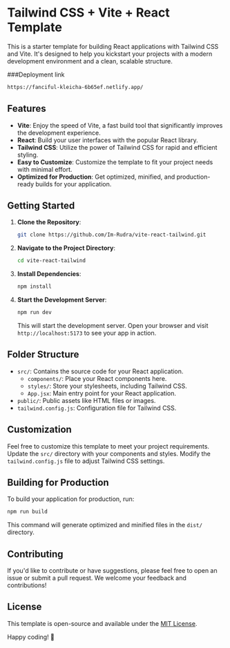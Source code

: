# Tailwind CSS + Vite + React Template

This is a starter template for building React applications with Tailwind CSS and Vite. It's designed to help you kickstart your projects with a modern development environment and a clean, scalable structure.

###Deployment link
```bash
https://fanciful-kleicha-6b65ef.netlify.app/
```

## Features

- **Vite**: Enjoy the speed of Vite, a fast build tool that significantly improves the development experience.
- **React**: Build your user interfaces with the popular React library.
- **Tailwind CSS**: Utilize the power of Tailwind CSS for rapid and efficient styling.
- **Easy to Customize**: Customize the template to fit your project needs with minimal effort.
- **Optimized for Production**: Get optimized, minified, and production-ready builds for your application.

## Getting Started

1. **Clone the Repository**:

   ```bash
   git clone https://github.com/Im-Rudra/vite-react-tailwind.git
   ```

2. **Navigate to the Project Directory**:

   ```bash
   cd vite-react-tailwind
   ```

3. **Install Dependencies**:

   ```bash
   npm install
   ```

4. **Start the Development Server**:

   ```bash
   npm run dev
   ```

   This will start the development server. Open your browser and visit `http://localhost:5173` to see your app in action.

## Folder Structure

- `src/`: Contains the source code for your React application.
  - `components/`: Place your React components here.
  - `styles/`: Store your stylesheets, including Tailwind CSS.
  - `App.jsx`: Main entry point for your React application.
- `public/`: Public assets like HTML files or images.
- `tailwind.config.js`: Configuration file for Tailwind CSS.

## Customization

Feel free to customize this template to meet your project requirements. Update the `src/` directory with your components and styles. Modify the `tailwind.config.js` file to adjust Tailwind CSS settings.

## Building for Production

To build your application for production, run:

```bash
npm run build
```

This command will generate optimized and minified files in the `dist/` directory.

## Contributing

If you'd like to contribute or have suggestions, please feel free to open an issue or submit a pull request. We welcome your feedback and contributions!

## License

This template is open-source and available under the [MIT License](LICENSE).

Happy coding! 🚀
